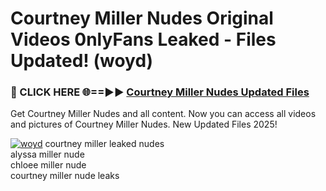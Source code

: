 # Courtney Miller Nudes Original Videos 0nlyFans Leaked - Files Updated! (woyd)

<h3>🔴 CLICK HERE 🌐==►► <a href="https://tinyurl.com/5h6xmrr3" rel="nofollow">Courtney Miller Nudes Updated Files</a></h3>

Get Courtney Miller Nudes and all content. Now you can access all videos and pictures of Courtney Miller Nudes. New Updated Files 2025!

[![woyd](https://i.imgur.com/KVD873Z.gif)](https://tinyurl.com/5h6xmrr3)
courtney miller leaked nudes<br>
alyssa miller nude<br>
chloee miller nude<br>
courtney miller nude leaks